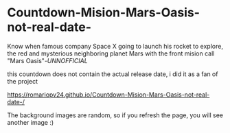 # Countdown-Mision-Mars-Oasis-not-real-date-
Know when famous company Space X going to launch his rocket to explore, the red and mysterious neighboring planet Mars with the front mision call "Mars Oasis"-*UNNOFFICIAL*

this countdown does not contain the actual release date, i did it as a fan of the project

https://romariopv24.github.io/Countdown-Mision-Mars-Oasis-not-real-date-/

The background images are random, so if you refresh the page, you will see another image :)
